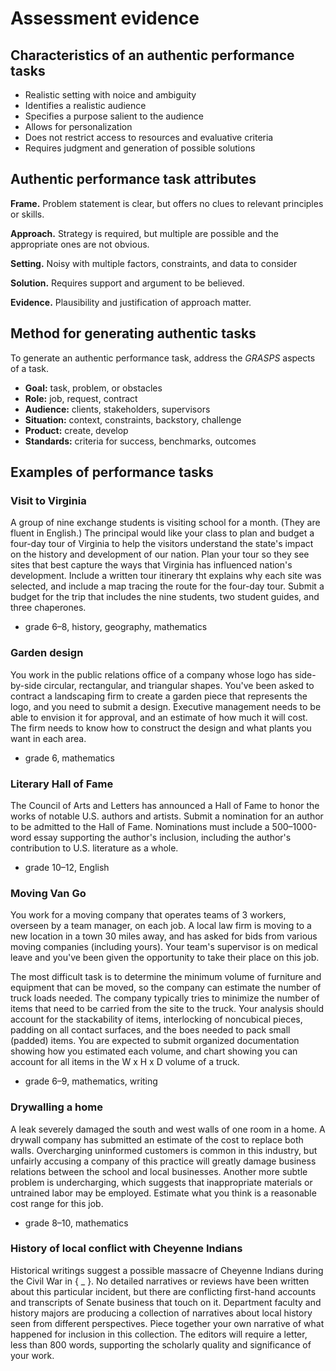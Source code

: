 # Assessment evidence

## Characteristics of an authentic performance tasks

- Realistic setting with noice and ambiguity
- Identifies a realistic audience
- Specifies a purpose salient to the audience
- Allows for personalization
- Does not restrict access to resources and evaluative criteria
- Requires judgment and generation of possible solutions


## Authentic performance task attributes

**Frame.**      Problem statement is clear, but offers no clues to relevant principles or skills.

**Approach.**   Strategy is required, but multiple are possible and the appropriate ones are not obvious.

**Setting.**    Noisy with multiple factors, constraints, and data to consider

**Solution.**   Requires support and argument to be believed.

**Evidence.**   Plausibility and justification of approach matter.


## Method for generating authentic tasks

To generate an authentic performance task, address the *GRASPS* aspects of a task.

- **Goal:** task, problem, or obstacles
- **Role:** job, request, contract
- **Audience:** clients, stakeholders, supervisors
- **Situation:** context, constraints, backstory, challenge
- **Product:** create, develop
- **Standards:** criteria for success, benchmarks, outcomes

## Examples of performance tasks

### Visit to Virginia 

A group of nine exchange students is visiting school for a month. (They are fluent in English.) The principal would like your class to plan and budget a four-day tour of Virginia to help the visitors understand the state's impact on the history and development of our nation. Plan your tour so they see sites that best capture the ways that Virginia has influenced nation's development. Include a written tour itinerary tht explains why each site was selected, and include a map tracing the route for the four-day tour. Submit a budget for the trip that includes the nine students, two student guides, and three chaperones. 

- grade 6–8, history, geography, mathematics

### Garden design

You work in the public relations office of a company whose logo has side-by-side circular, rectangular, and triangular shapes. You've been asked to contract a landscaping firm to create a garden piece that represents the logo, and you need to submit a design. Executive management needs to be able to envision it for approval, and an estimate of how much it will cost. The firm needs to know how to construct the design and what plants you want in each area.

- grade 6, mathematics

### Literary Hall of Fame

The Council of Arts and Letters has announced a Hall of Fame to honor the works of notable U.S. authors and artists. Submit a nomination for an author to be admitted to the Hall of Fame. Nominations must include a 500–1000-word essay supporting the author's inclusion, including the author's contribution to U.S. literature as a whole. 

- grade 10–12, English

### Moving Van Go

You work for a moving company that operates teams of 3 workers, overseen by a team manager, on each job. A local law firm is moving to a new location in a town 30 miles away, and has asked for bids from various moving companies (including yours). Your team's supervisor is on medical leave and you've been given the opportunity to take their place on this job. 

The most difficult task is to determine the minimum volume of furniture and equipment that can be moved, so the company can estimate the number of truck loads needed. The company typically tries to minimize the number of items that need to be carried from the site to the truck. Your analysis should account for the stackability of items, interlocking of noncubical pieces, padding on all contact surfaces, and the boes needed to pack small (padded) items. You are expected to submit organized documentation showing how you estimated each volume, and chart showing you can account for all items in the W x H x D volume of a truck.

- grade 6–9, mathematics, writing

### Drywalling a home

A leak severely damaged the south and west walls of one room in a home. A drywall company has submitted an estimate of the cost to replace both walls. Overcharging uninformed customers is common in this industry, but unfairly accusing a company of this practice will greatly damage business relations between the school and local businesses. Another more subtle problem is undercharging, which suggests that inappropriate materials or untrained labor may be employed. Estimate what you think is a reasonable cost range for this job.

- grade 8–10, mathematics

### History of local conflict with Cheyenne Indians

Historical writings suggest a possible massacre of Cheyenne Indians during the Civil War in { _ }. No detailed narratives or reviews have been written about this particular incident, but there are conflicting first-hand accounts and transcripts of Senate business that touch on it. Department faculty and history majors are producing a collection of narratives about local history seen from different perspectives. Piece together your own narrative of what happened for inclusion in this collection. The editors will require a letter, less than 800 words, supporting the scholarly quality and significance of your work.

